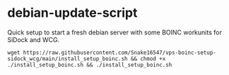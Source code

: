 # debian-update-script
Quick setup to start a fresh debian server with some BOINC workunits for SiDock and WCG.

```
wget https://raw.githubusercontent.com/Snake16547/vps-boinc-setup-sidock_wcg/main/install_setup_boinc.sh && chmod +x ./install_setup_boinc.sh && ./install_setup_boinc.sh
```
